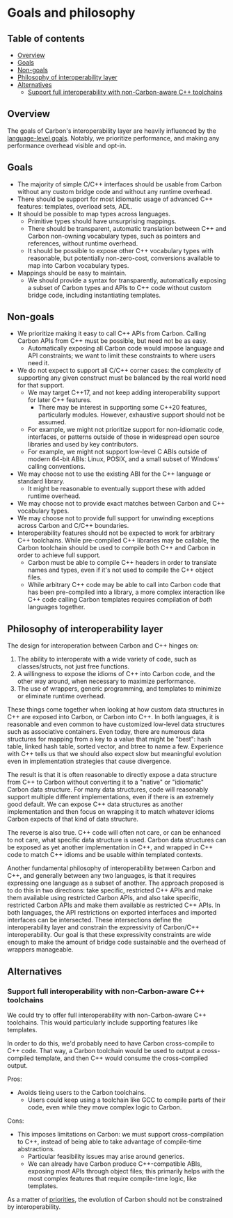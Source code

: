 # Goals and philosophy

<!--
Part of the Carbon Language project, under the Apache License v2.0 with LLVM
Exceptions. See /LICENSE for license information.
SPDX-License-Identifier: Apache-2.0 WITH LLVM-exception
-->

## Table of contents

<!-- toc -->

- [Overview](#overview)
- [Goals](#goals)
- [Non-goals](#non-goals)
- [Philosophy of interoperability layer](#philosophy-of-interoperability-layer)
- [Alternatives](#alternatives)
  - [Support full interoperability with non-Carbon-aware C++ toolchains](#support-full-interoperability-with-non-carbon-aware-c-toolchains)

<!-- tocstop -->

## Overview

The goals of Carbon's interoperability layer are heavily influenced by the
[language-level goals](/docs/project/goals.md). Notably, we prioritize
performance, and making any performance overhead visible and opt-in.

## Goals

- The majority of simple C/C++ interfaces should be usable from Carbon without
  any custom bridge code and without any runtime overhead.
- There should be support for most idiomatic usage of advanced C++ features:
  templates, overload sets, ADL.
- It should be possible to map types across languages.
  - Primitive types should have unsurprising mappings.
  - There should be transparent, automatic translation between C++ and Carbon
    non-owning vocabulary types, such as pointers and references, without
    runtime overhead.
  - It should be possible to expose other C++ vocabulary types with reasonable,
    but potentially non-zero-cost, conversions available to map into Carbon
    vocabulary types.
- Mappings should be easy to maintain.
  - We should provide a syntax for transparently, automatically exposing a
    subset of Carbon types and APIs to C++ code without custom bridge code,
    including instantiating templates.

## Non-goals

- We prioritize making it easy to call C++ APIs from Carbon. Calling Carbon APIs
  from C++ must be possible, but need not be as easy.
  - Automatically exposing all Carbon code would impose language and API
    constraints; we want to limit these constraints to where users need it.
- We do not expect to support all C/C++ corner cases: the complexity of
  supporting any given construct must be balanced by the real world need for
  that support.
  - We may target C++17, and not keep adding interoperability support for later
    C++ features.
    - There may be interest in supporting some C++20 features, particularly
      modules. However, exhaustive support should not be assumed.
  - For example, we might not prioritize support for non-idiomatic code,
    interfaces, or patterns outside of those in widespread open source libraries
    and used by key contributors.
  - For example, we might not support low-level C ABIs outside of modern 64-bit
    ABIs: Linux, POSIX, and a small subset of Windows' calling conventions.
- We may choose not to use the existing ABI for the C++ language or standard
  library.
  - It might be reasonable to eventually support these with added runtime
    overhead.
- We may choose not to provide exact matches between Carbon and C++ vocabulary
  types.
- We may choose not to provide full support for unwinding exceptions across
  Carbon and C/C++ boundaries.
- Interoperability features should not be expected to work for arbitrary C++
  toolchains. While pre-compiled C++ libraries may be callable, the Carbon
  toolchain should be used to compile both C++ and Carbon in order to achieve
  full support.
  - Carbon must be able to compile C++ headers in order to translate names and
    types, even if it's not used to compile the C++ object files.
  - While arbitrary C++ code may be able to call into Carbon code that has been
    pre-compiled into a library, a more complex interaction like C++ code
    calling Carbon templates requires compilation of _both_ languages together.

## Philosophy of interoperability layer

The design for interoperation between Carbon and C++ hinges on:

1. The ability to interoperate with a wide variety of code, such as
   classes/structs, not just free functions.
2. A willingness to expose the idioms of C++ into Carbon code, and the other way
   around, when necessary to maximize performance.
3. The use of wrappers, generic programming, and templates to minimize or
   eliminate runtime overhead.

These things come together when looking at how custom data structures in C++ are
exposed into Carbon, or Carbon into C++. In both languages, it is reasonable and
even common to have customized low-level data structures such as associative
containers. Even today, there are numerous data structures for mapping from a
key to a value that might be "best": hash table, linked hash table, sorted
vector, and btree to name a few. Experience with C++ tells us that we should
also expect slow but meaningful evolution even in implementation strategies that
cause divergence.

The result is that it is often reasonable to directly expose a data structure
from C++ to Carbon without converting it to a "native" or "idiomatic" Carbon
data structure. For many data structures, code will reasonably support multiple
different implementations, even if there is an extremely good default. We can
expose C++ data structures as another implementation and then focus on wrapping
it to match whatever idioms Carbon expects of that kind of data structure.

The reverse is also true. C++ code will often not care, or can be enhanced to
not care, what specific data structure is used. Carbon data structures can be
exposed as yet another implementation in C++, and wrapped in C++ code to match
C++ idioms and be usable within templated contexts.

Another fundamental philosophy of interoperability between Carbon and C++, and
generally between any two languages, is that it requires expressing one language
as a subset of another. The approach proposed is to do this in two directions:
take specific, restricted C++ APIs and make them available using restricted
Carbon APIs, and also take specific, restricted Carbon APIs and make them
available as restricted C++ APIs. In both languages, the API restrictions on
exported interfaces and imported interfaces can be intersected. These
intersections define the interoperability layer and constrain the expressivity
of Carbon/C++ interoperability. Our goal is that these expressivity constraints
are wide enough to make the amount of bridge code sustainable and the overhead
of wrappers manageable.

## Alternatives

### Support full interoperability with non-Carbon-aware C++ toolchains

We could try to offer full interoperability with non-Carbon-aware C++
toolchains. This would particularly include supporting features like templates.

In order to do this, we'd probably need to have Carbon cross-compile to C++
code. That way, a Carbon toolchain would be used to output a cross-compiled
template, and then C++ would consume the cross-compiled output.

Pros:

- Avoids tieing users to the Carbon toolchains.
  - Users could keep using a toolchain like GCC to compile parts of their code,
    even while they move complex logic to Carbon.

Cons:

- This imposes limitations on Carbon: we must support cross-compilation to C++,
  instead of being able to take advantage of compile-time abstractions.
  - Particular feasibility issues may arise around generics.
  - We can already have Carbon produce C++-compatible ABIs, exposing most APIs
    through object files; this primarily helps with the most complex features
    that require compile-time logic, like templates.

As a matter of
[priorities](/docs/projec/goals.md#language-goals-and-priorities), the evolution
of Carbon should not be constrained by interoperability.
